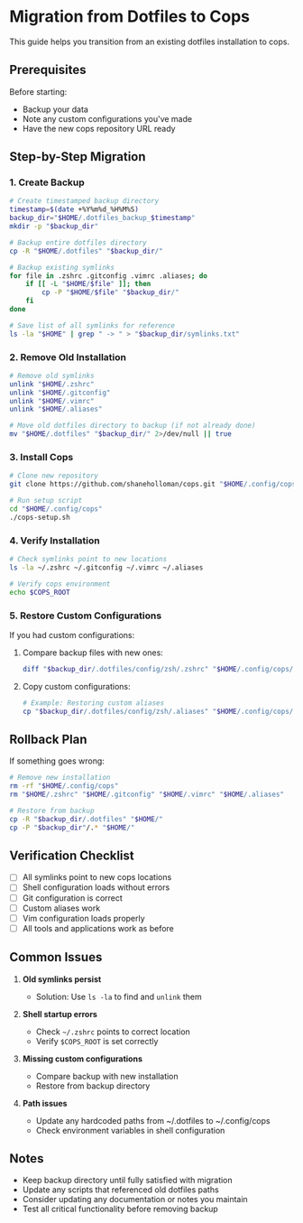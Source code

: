 # Migration from Dotfiles to Cops

This guide helps you transition from an existing dotfiles installation to cops.

## Prerequisites

Before starting:

- Backup your data
- Note any custom configurations you've made
- Have the new cops repository URL ready

## Step-by-Step Migration

### 1. Create Backup

```bash
# Create timestamped backup directory
timestamp=$(date +%Y%m%d_%H%M%S)
backup_dir="$HOME/.dotfiles_backup_$timestamp"
mkdir -p "$backup_dir"

# Backup entire dotfiles directory
cp -R "$HOME/.dotfiles" "$backup_dir/"

# Backup existing symlinks
for file in .zshrc .gitconfig .vimrc .aliases; do
    if [[ -L "$HOME/$file" ]]; then
        cp -P "$HOME/$file" "$backup_dir/"
    fi
done

# Save list of all symlinks for reference
ls -la "$HOME" | grep " -> " > "$backup_dir/symlinks.txt"
```

### 2. Remove Old Installation

```bash
# Remove old symlinks
unlink "$HOME/.zshrc"
unlink "$HOME/.gitconfig"
unlink "$HOME/.vimrc"
unlink "$HOME/.aliases"

# Move old dotfiles directory to backup (if not already done)
mv "$HOME/.dotfiles" "$backup_dir/" 2>/dev/null || true
```

### 3. Install Cops

```bash
# Clone new repository
git clone https://github.com/shaneholloman/cops.git "$HOME/.config/cops"

# Run setup script
cd "$HOME/.config/cops"
./cops-setup.sh
```

### 4. Verify Installation

```bash
# Check symlinks point to new locations
ls -la ~/.zshrc ~/.gitconfig ~/.vimrc ~/.aliases

# Verify cops environment
echo $COPS_ROOT
```

### 5. Restore Custom Configurations

If you had custom configurations:

1. Compare backup files with new ones:

   ```bash
   diff "$backup_dir/.dotfiles/config/zsh/.zshrc" "$HOME/.config/cops/config/zsh/.zshrc"
   ```

2. Copy custom configurations:

   ```bash
   # Example: Restoring custom aliases
   cp "$backup_dir/.dotfiles/config/zsh/.aliases" "$HOME/.config/cops/config/zsh/.aliases"
   ```

## Rollback Plan

If something goes wrong:

```bash
# Remove new installation
rm -rf "$HOME/.config/cops"
rm "$HOME/.zshrc" "$HOME/.gitconfig" "$HOME/.vimrc" "$HOME/.aliases"

# Restore from backup
cp -R "$backup_dir/.dotfiles" "$HOME/"
cp -P "$backup_dir"/.* "$HOME/"
```

## Verification Checklist

- [ ] All symlinks point to new cops locations
- [ ] Shell configuration loads without errors
- [ ] Git configuration is correct
- [ ] Custom aliases work
- [ ] Vim configuration loads properly
- [ ] All tools and applications work as before

## Common Issues

1. **Old symlinks persist**
   - Solution: Use `ls -la` to find and `unlink` them

2. **Shell startup errors**
   - Check `~/.zshrc` points to correct location
   - Verify `$COPS_ROOT` is set correctly

3. **Missing custom configurations**
   - Compare backup with new installation
   - Restore from backup directory

4. **Path issues**
   - Update any hardcoded paths from ~/.dotfiles to ~/.config/cops
   - Check environment variables in shell configuration

## Notes

- Keep backup directory until fully satisfied with migration
- Update any scripts that referenced old dotfiles paths
- Consider updating any documentation or notes you maintain
- Test all critical functionality before removing backup
